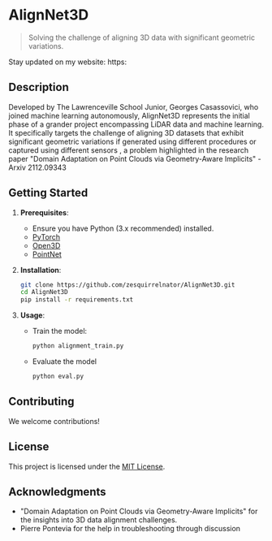 # AlignNet3D

> Solving the challenge of aligning 3D data with significant geometric variations.

Stay updated on my website: https:

## Description

Developed by The Lawrenceville School Junior, Georges Casassovici, who joined machine learning autonomously, AlignNet3D represents the initial phase of a grander project encompassing LiDAR data and machine learning. It specifically targets the challenge of aligning 3D datasets that exhibit significant geometric variations if generated using different procedures or captured using different sensors
, a problem highlighted in the research paper "Domain Adaptation on Point Clouds via Geometry-Aware Implicits" - Arxiv 2112.09343

## Getting Started

1. **Prerequisites**: 
    - Ensure you have Python (3.x recommended) installed.
    - [PyTorch](https://pytorch.org/get-started/locally/)
    - [Open3D](https://www.open3d.org/)
    - [PointNet](https://github.com/dengyingxu/pointnet)

2. **Installation**:
    ```bash
    git clone https://github.com/zesquirrelnator/AlignNet3D.git
    cd AlignNet3D
    pip install -r requirements.txt
    ```

3. **Usage**:
    - Train the model:
      ```bash
      python alignment_train.py
      ```
    - Evaluate the model
      ```bash
      python eval.py
      ```

## Contributing

We welcome contributions!

## License

This project is licensed under the [MIT License](LICENSE).

## Acknowledgments

- "Domain Adaptation on Point Clouds via Geometry-Aware Implicits" for the insights into 3D data alignment challenges.
- Pierre Pontevia for the help in troubleshooting through discussion

